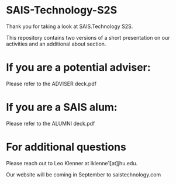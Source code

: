 # SAIS-Technology-S2S

Thank you for taking a look at SAIS.Technology S2S.

This repository contains two versions of a short presentation on our activities and an additional about section. 

# If you are a potential adviser:

Please refer to the ADVISER deck.pdf

# If you are a SAIS alum:

Please refer to the ALUMNI deck.pdf

# For additional questions

Please reach out to Leo Klenner at lklenne1[at]jhu.edu.

Our website will be coming in September to saistechnology.com
